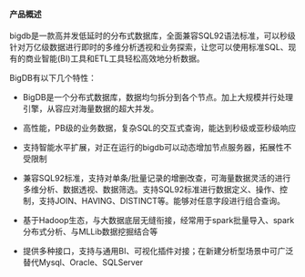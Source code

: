 #### 产品概述

bigdb是一款高并发低延时的分布式数据库，全面兼容SQL92语法标准，可以秒级针对万亿级数据进行即时的多维分析透视和业务探索，让您可以使用标准SQL、现有的商业智能\(BI\)工具和ETL工具轻松高效地分析数据。

BigDB有以下几个特性：

* BigDB是一个分布式数据库，数据均匀拆分到各个节点。加上大规模并行处理引擎，从容应对海量数据的超大并发。

+ 高性能，PB级的业务数据，复杂SQL的交互式查询，能达到秒级或亚秒级响应

* 支持智能水平扩展，对正在运行的bigdb可以动态增加节点服务器，拓展性不受限制

* 兼容SQL92标准，支持对单条/批量记录的增删改查，可海量数据灵活的进行多维分析、数据透视、数据筛选。支持SQL92标准进行数据定义、操作、控制，支持JOIN、HAVING、DISTINCT等。能够对任意字段进行组合查询。

* 基于Hadoop生态，与大数据底层无缝衔接，经常用于spark批量导入、spark分布式分析、与MLLib数据挖掘结合等

* 提供多种接口，支持与通用BI、可视化插件对接；在新建分析型场景中可广泛替代Mysql、Oracle、SQLServer



